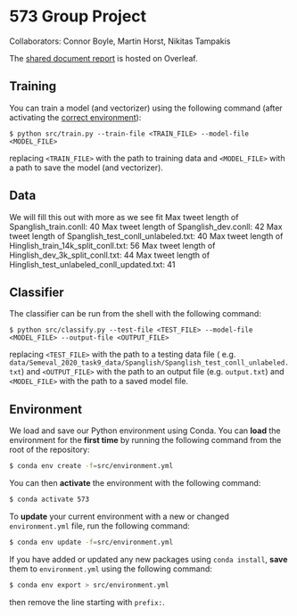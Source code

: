 # 573 Group Project
Collaborators: Connor Boyle, Martin Horst, Nikitas Tampakis

The [shared document report](https://www.overleaf.com/project/60666a8f489d2af234461f37) is hosted on Overleaf.

## Training

You can train a model (and vectorizer) using the following command (after activating the [correct
environment](#environment)):

```shell
$ python src/train.py --train-file <TRAIN_FILE> --model-file <MODEL_FILE>
```

replacing `<TRAIN_FILE>` with the path to training data and `<MODEL_FILE>`
with a path to save the model (and vectorizer).

## Data

We will fill this out with more as we see fit
Max tweet length of Spanglish_train.conll: 40
Max tweet length of Spanglish_dev.conll: 42
Max tweet length of Spanglish_test_conll_unlabeled.txt: 40
Max tweet length of Hinglish_train_14k_split_conll.txt: 56
Max tweet length of Hinglish_dev_3k_split_conll.txt: 44
Max tweet length of Hinglish_test_unlabeled_conll_updated.txt: 41

## Classifier

The classifier can be run from the shell with the following command:

```shell
$ python src/classify.py --test-file <TEST_FILE> --model-file <MODEL_FILE> --output-file <OUTPUT_FILE>
```

replacing `<TEST_FILE>` with the path to a testing data file (
e.g. `data/Semeval_2020_task9_data/Spanglish/Spanglish_test_conll_unlabeled.txt`)
and `<OUTPUT_FILE>` with the path to an output file (e.g. `output.txt`) and
`<MODEL_FILE>` with the path to a saved model file.

## Environment

We load and save our Python environment using Conda. You can **load** the
environment for the **first time** by running the following command from the
root of the repository:

```bash
$ conda env create -f=src/environment.yml
```

You can then **activate** the environment with the following command:

```bash
$ conda activate 573
```

To **update** your current environment with a new or changed `environment.yml`
file, run the following command:

```bash
$ conda env update -f=src/environment.yml
```

If you have added or updated any new packages using `conda install`, **save**
them to `environment.yml` using the following command:

```bash
$ conda env export > src/environment.yml
```

then remove the line starting with `prefix:`.